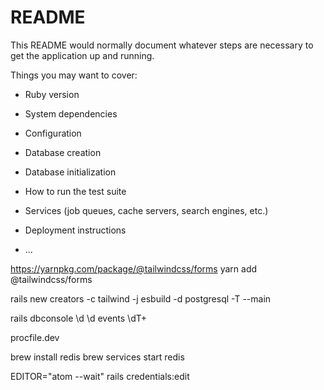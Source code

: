 # README

This README would normally document whatever steps are necessary to get the
application up and running.

Things you may want to cover:

* Ruby version

* System dependencies

* Configuration

* Database creation

* Database initialization

* How to run the test suite

* Services (job queues, cache servers, search engines, etc.)

* Deployment instructions

* ...

https://yarnpkg.com/package/@tailwindcss/forms
yarn add @tailwindcss/forms

rails new creators -c tailwind -j esbuild -d postgresql -T --main


rails dbconsole
\d
\d events
\dT+


procfile.dev

brew install redis
brew services start redis

EDITOR="atom --wait" rails credentials:edit
